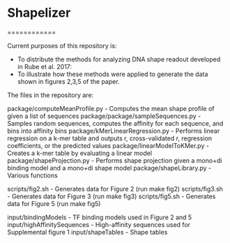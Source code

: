 # Shapelizer
============

Current purposes of this repository is:
- To distribute the methods for analyzing DNA shape readout developed in Rube et al. 2017:
- To illustrate how these methods were applied to generate the data shown in figures 2,3,5 of the paper.

The files in the repository are:

package/computeMeanProfile.py        - Computes the mean shape profile of given a list of sequences
package/package/sampleSequences.py   - Samples random sequences, computes the affinity for each sequence, and bins into affinity bins
package/kMerLinearRegression.py      - Performs linear regression on a k-mer table and outputs r, cross-validated r, regression coefficients, or the predicted values
package/linearModelToKMer.py         - Creates a k-mer table by evaluating a linear model
package/shapeProjection.py           - Performs shape projection given a mono+di binding model and a mono+di shape model
package/shapeLibrary.py              - Various functions

scripts/fig2.sh                      - Generates data for Figure 2 (run make fig2)
scripts/fig3.sh                      - Generates data for Figure 3 (run make fig3)
scripts/fig5.sh                      - Generates data for Figure 5 (run make fig5)

input/bindingModels                  - TF binding models used in Figure 2 and 5
input/highAffinitySequences          - High-affinity sequences used for Supplemental figure 1
input/shapeTables                    - Shape tables
